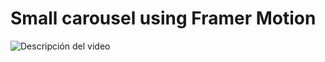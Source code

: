 # Small carousel using Framer Motion

<img src="https://github.com/user-attachments/assets/a921514a-70d0-42c3-9fde-54ab83ffd9c6" alt="Descripción del video">
